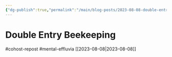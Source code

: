 ```yaml
---
{"dg-publish":true,"permalink":"/main/blog-posts/2023-08-08-double-entry-beekeeping/","noteIcon":"","created":"2023-08-09T04:37:25.668-04:00","updated":"2023-10-07T03:06:43.122-04:00"}
---
```


# Double Entry Beekeeping
#cohost-repost #mental-effluvia
[[2023-08-08\|2023-08-08]]

